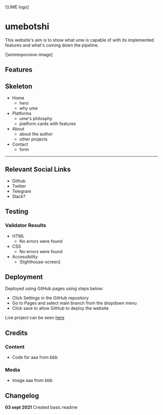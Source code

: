 ![UME logo]

# ume**bot**shi

This website's aim is to show what ume is capable of with its implemented features and what's coming down the pipeline.

![amiresponsive-image]

## Features

## Skeleton
- Home
    - hero
    - why ume
- Platforms
    - ume's philosphy
    - platform cards with features
- About
    - about the author
    - other projects
- Contact
    - form

------

## Relevant Social Links
- Github
- Twitter
- Telegram
- Slack?
 
## Testing

### Validator Results
- HTML
    - No errors were found
- CSS
    - No errors were found
- Accessibility
    - ![lighthouse-screen]

## Deployment
Deployed using GitHub pages using steps below:
- Click Settings in the GitHub repository
- Go to Pages and select main branch from the dropdown menu
- Click save to allow GitHub to deploy the website

Live project can be seen [here](https://khalanar.github.io/ci-p1/)

## Credits

### Content
- Code for aaa from bbb

### Media
- Image aaa from bbb

## Changelog
**03 sept 2021** Created basic readme
